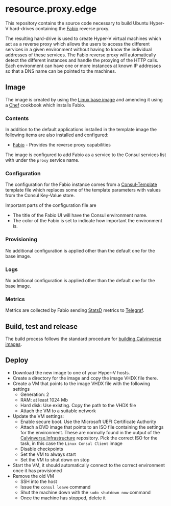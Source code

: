 # resource.proxy.edge

This repository contains the source code necessary to build Ubuntu Hyper-V hard-drives containing the
[Fabio](https://github.com/fabiolb/fabio) reverse proxy.

The resulting hard-drive is used to create Hyper-V virtual machines which act as a reverse proxy
which allows the users to access the different services in a given environment
without having to know the individual addresses of these services. The Fabio reverse proxy will
automatically detect the different instances and handle the proxying of the HTTP calls. Each
environment can have one or more instances at known IP addresses so that a DNS name can be
pointed to the machines.

## Image

The image is created by using the [Linux base image](http://tfs:8080/tfs/Vista/DevInfrastructure/_git/Template-Resource.Linux.Ubuntu.Server)
and amending it using a [Chef](https://www.chef.io/chef/) cookbook which installs Fabio.

### Contents

In addition to the default applications installed in the template image the following items are
also installed and configured:

* [Fabio](https://github.com/fabiolb/fabio) - Provides the reverse proxy capabilities

The image is configured to add Fabio as a service to the Consul services list with under the
`proxy` service name.

### Configuration

The configuration for the Fabio instance comes from a
[Consul-Template](https://github.com/hashicorp/consul-template) template file which replaces some
of the template parameters with values from the Consul Key-Value store.

Important parts of the configuration file are

* The title of the Fabio UI will have the Consul environment name.
* The color of the Fabio is set to indicate how important the environment is.

### Provisioning

No additional configuration is applied other than the default one for the base image.

### Logs

No additional configuration is applied other than the default one for the base image.

### Metrics

Metrics are collected by Fabio sending [StatsD](https://www.vaultproject.io/docs/internals/telemetry.html)
metrics to [Telegraf](https://www.influxdata.com/time-series-platform/telegraf/).

## Build, test and release

The build process follows the standard procedure for
[building Calvinverse images](https://www.calvinverse.net/documentation/how-to-build).

## Deploy

* Download the new image to one of your Hyper-V hosts.
* Create a directory for the image and copy the image VHDX file there.
* Create a VM that points to the image VHDX file with the following settings
  * Generation: 2
  * RAM: at least 1024 Mb
  * Hard disk: Use existing. Copy the path to the VHDX file
  * Attach the VM to a suitable network
* Update the VM settings:
  * Enable secure boot. Use the Microsoft UEFI Certificate Authority
  * Attach a DVD image that points to an ISO file containing the settings for the environment. These
    are normally found in the output of the [Calvinverse.Infrastructure](https://github.com/Calvinverse/calvinverse.infrastructure)
    repository. Pick the correct ISO for the task, in this case the `Linux Consul Client` image
  * Disable checkpoints
  * Set the VM to always start
  * Set the VM to shut down on stop
* Start the VM, it should automatically connect to the correct environment once it has provisioned
* Remove the old VM
  * SSH into the host
  * Issue the `consul leave` command
  * Shut the machine down with the `sudo shutdown now` command
  * Once the machine has stopped, delete it

